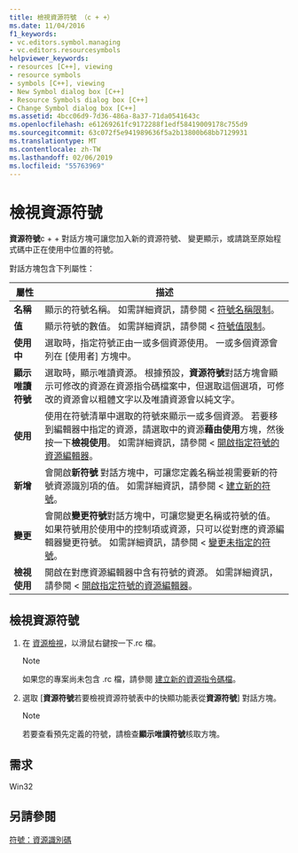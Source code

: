 ```yaml
---
title: 檢視資源符號 （c + +）
ms.date: 11/04/2016
f1_keywords:
- vc.editors.symbol.managing
- vc.editors.resourcesymbols
helpviewer_keywords:
- resources [C++], viewing
- resource symbols
- symbols [C++], viewing
- New Symbol dialog box [C++]
- Resource Symbols dialog box [C++]
- Change Symbol dialog box [C++]
ms.assetid: 4bcc06d9-7d36-486a-8a37-71da0541643c
ms.openlocfilehash: e61269261fc9172288f1edf58419009178c755d9
ms.sourcegitcommit: 63c072f5e941989636f5a2b13800b68bb7129931
ms.translationtype: MT
ms.contentlocale: zh-TW
ms.lasthandoff: 02/06/2019
ms.locfileid: "55763969"
---
```

# <a name="viewing-resource-symbols"></a>檢視資源符號

**資源符號**c + + 對話方塊可讓您加入新的資源符號、 變更顯示，或請跳至原始程式碼中正在使用中位置的符號。

對話方塊包含下列屬性：

|屬性|描述|
|---|---|
|**名稱**|顯示的符號名稱。 如需詳細資訊，請參閱 <<c0> [ 符號名稱限制](../windows/symbol-name-restrictions.md)。|
|**值**|顯示符號的數值。 如需詳細資訊，請參閱 <<c0> [ 符號值限制](../windows/symbol-value-restrictions.md)。|
|**使用中**|選取時，指定符號正由一或多個資源使用。 一或多個資源會列在 [使用者] 方塊中。|
|**顯示唯讀符號**|選取時，顯示唯讀資源。 根據預設，**資源符號**對話方塊會顯示可修改的資源在資源指令碼檔案中，但選取這個選項，可修改的資源會以粗體文字以及唯讀資源會以純文字。|
|**使用**|使用在符號清單中選取的符號來顯示一或多個資源。 若要移到編輯器中指定的資源，請選取中的資源**藉由使用**方塊，然後按一下**檢視使用**。 如需詳細資訊，請參閱 <<c0> [ 開啟指定符號的資源編輯器](../windows/opening-the-resource-editor-for-a-given-symbol.md)。|
|**新增**|會開啟**新符號** 對話方塊中，可讓您定義名稱並視需要新的符號資源識別項的值。 如需詳細資訊，請參閱 <<c0> [ 建立新的符號](../windows/creating-new-symbols.md)。|
|**變更**|會開啟**變更符號**對話方塊中，可讓您變更名稱或符號的值。 如果符號用於使用中的控制項或資源，只可以從對應的資源編輯器變更符號。 如需詳細資訊，請參閱 <<c0> [ 變更未指定的符號](../windows/changing-unassigned-symbols.md)。|
|**檢視使用**|開啟在對應資源編輯器中含有符號的資源。 如需詳細資訊，請參閱 <<c0> [ 開啟指定符號的資源編輯器](../windows/opening-the-resource-editor-for-a-given-symbol.md)。|

## <a name="to-view-resource-symbols"></a>檢視資源符號

1. 在 [資源檢視](../windows/resource-view-window.md)，以滑鼠右鍵按一下.rc 檔。

   > [!NOTE]
   > 如果您的專案尚未包含 .rc 檔，請參閱 [建立新的資源指令碼檔](../windows/how-to-create-a-resource-script-file.md)。

1. 選取 [**資源符號**若要檢視資源符號表中的快顯功能表從**資源符號**] 對話方塊。

   > [!NOTE]
   > 若要查看預先定義的符號，請檢查**顯示唯讀符號**核取方塊。

## <a name="requirements"></a>需求

Win32

## <a name="see-also"></a>另請參閱

[符號：資源識別碼](../windows/symbols-resource-identifiers.md)